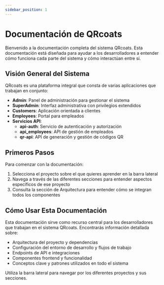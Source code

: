 ```yaml
---
sidebar_position: 1
---
```


# Documentación de QRcoats

Bienvenido a la documentación completa del sistema QRcoats. Esta documentación está diseñada para ayudar a los desarrolladores a entender cómo funciona cada parte del sistema y cómo interactúan entre sí.

## Visión General del Sistema

QRcoats es una plataforma integral que consta de varias aplicaciones que trabajan en conjunto:

- **Admin**: Panel de administración para gestionar el sistema
- **SuperAdmin**: Interfaz administrativa con privilegios extendidos
- **Customers**: Aplicación orientada a clientes
- **Employees**: Portal para empleados
- **Servicios API**:
  - **api-auth**: Servicio de autenticación y autorización
  - **api_employees**: API de gestión de empleados
  - **qr-api**: API de generación y gestión de códigos QR

## Primeros Pasos

Para comenzar con la documentación:

1. Selecciona el proyecto sobre el que quieres aprender en la barra lateral
2. Navega a través de las diferentes secciones para entender aspectos específicos de ese proyecto
3. Consulta la sección de Arquitectura para entender cómo se integran todos los componentes

## Cómo Usar Esta Documentación

Esta documentación sirve como recurso central para los desarrolladores que trabajan en el sistema QRcoats. Encontrarás información detallada sobre:

- Arquitectura del proyecto y dependencias
- Configuración del entorno de desarrollo y flujos de trabajo
- Endpoints de API e integraciones
- Componentes frontend y funcionalidad
- Conceptos clave y patrones utilizados en todo el sistema

Utiliza la barra lateral para navegar por los diferentes proyectos y sus secciones.
